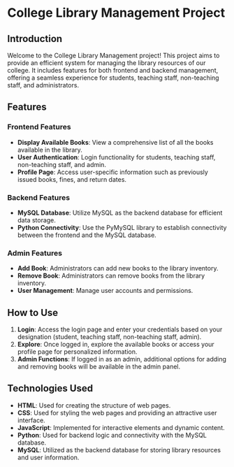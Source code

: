 # College Library Management Project

## Introduction
Welcome to the College Library Management project! This project aims to provide an efficient system for managing the library resources of our college. It includes features for both frontend and backend management, offering a seamless experience for students, teaching staff, non-teaching staff, and administrators.

## Features
### Frontend Features
- **Display Available Books**: View a comprehensive list of all the books available in the library.
- **User Authentication**: Login functionality for students, teaching staff, non-teaching staff, and admin.
- **Profile Page**: Access user-specific information such as previously issued books, fines, and return dates.

### Backend Features
- **MySQL Database**: Utilize MySQL as the backend database for efficient data storage.
- **Python Connectivity**: Use the PyMySQL library to establish connectivity between the frontend and the MySQL database.

### Admin Features
- **Add Book**: Administrators can add new books to the library inventory.
- **Remove Book**: Administrators can remove books from the library inventory.
- **User Management**: Manage user accounts and permissions.

## How to Use
1. **Login**: Access the login page and enter your credentials based on your designation (student, teaching staff, non-teaching staff, admin).
2. **Explore**: Once logged in, explore the available books or access your profile page for personalized information.
3. **Admin Functions**: If logged in as an admin, additional options for adding and removing books will be available in the admin panel.

## Technologies Used
- **HTML**: Used for creating the structure of web pages.
- **CSS**: Used for styling the web pages and providing an attractive user interface.
- **JavaScript**: Implemented for interactive elements and dynamic content.
- **Python**: Used for backend logic and connectivity with the MySQL database.
- **MySQL**: Utilized as the backend database for storing library resources and user information.
